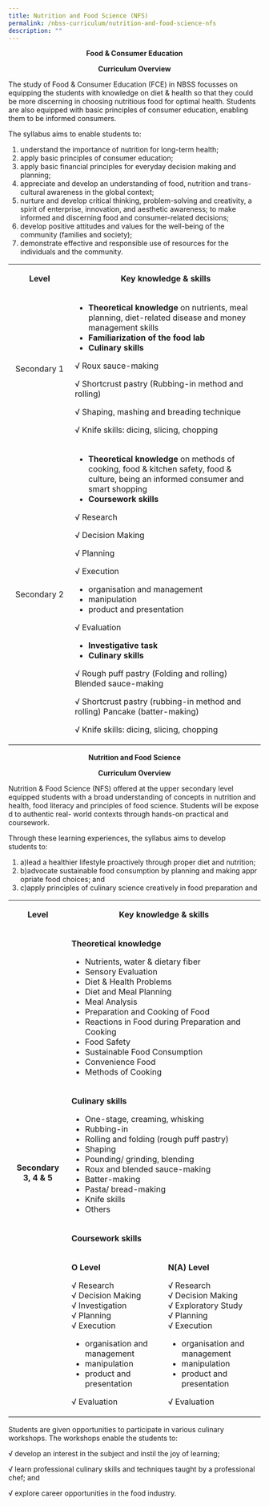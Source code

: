 ```yaml
---
title: Nutrition and Food Science (NFS)
permalink: /nbss-curriculum/nutrition-and-food-science-nfs
description: ""
---
```

<p style="text-align: center;"><strong>Food &amp; Consumer Education</strong></p>
<p style="text-align: center;"><strong>Curriculum Overview</strong></p>
<p>The study of Food &amp; Consumer Education (FCE) in NBSS focusses on equipping the students with knowledge on diet &amp; health&nbsp;so that they could be more discerning in choosing nutritious food for optimal health. Students are also equipped with basic principles of consumer education, enabling them to be informed consumers.</p>
<p>The syllabus aims to enable students to:&nbsp;</p>
<ol>
<li>understand the importance of nutrition for long-term health;</li>
<li>apply basic principles of consumer education;</li>
<li>apply basic financial principles for everyday decision making and planning;</li>
<li>appreciate and develop an understanding of food, nutrition and trans-cultural awareness in the global context;</li>
<li>nurture and develop critical thinking, problem-solving and creativity, a spirit of enterprise, innovation, and aesthetic awareness; to make informed and discerning food and consumer-related decisions;</li>
<li>develop positive attitudes and values for the well-being of the community (families and society);</li>
<li>demonstrate effective and responsible use of resources for the individuals and the community.</li>
</ol>
<table width="0">
<tbody>
<tr>
<td style="text-align: center;" width="123">
<p><strong>Level</strong></p>
</td>
<td style="text-align: center;" width="482">
<p><strong>Key knowledge &amp; skills</strong></p>
</td>
</tr>
<tr>
<td style="text-align: center;" width="123">
<p>Secondary 1</p>
</td>
<td width="482">
<ul>
<li><strong>Theoretical knowledge</strong>&nbsp;on nutrients, meal planning, diet-related disease and money management skills</li>
<li><strong>Familiarization of the food lab</strong></li>
<li><strong>Culinary skills</strong></li>
</ul>
<p>&radic; Roux sauce-making</p>
<p>&radic; Shortcrust pastry (Rubbing-in method and rolling)</p>
<p>&radic; Shaping, mashing and breading technique</p>
<p>&radic; Knife skills: dicing, slicing, chopping</p>
</td>
</tr>
<tr>
<td style="text-align: center;" width="123">
<p>Secondary 2</p>
</td>
<td width="482">
<ul>
<li><strong>Theoretical knowledge</strong>&nbsp;on methods of cooking, food &amp; kitchen safety, food &amp; culture, being an informed consumer and smart shopping</li>
<li><strong>Coursework skills</strong></li>
</ul>
<p>&radic; Research</p>
<p>&radic; Decision Making</p>
<p>&radic; Planning</p>
<p>&radic; Execution</p>
<ul>
<li>organisation and management</li>
<li>manipulation</li>
<li>product and presentation</li>
</ul>
<p>&radic; Evaluation</p>
<ul>
<li><strong>Investigative task</strong></li>
<li><strong>Culinary skills</strong></li>
</ul>
<p>&radic; Rough puff pastry (Folding and rolling) Blended sauce-making</p>
<p>&radic; Shortcrust pastry (rubbing-in method and rolling) Pancake (batter-making)</p>
<p>&radic; Knife skills: dicing, slicing, chopping</p>
</td>
</tr>
</tbody>
</table>
<p style="text-align: center;"><strong>Nutrition and Food Science</strong></p>
<p style="text-align: center;"><strong>Curriculum Overview</strong></p>
<p>Nutrition &amp; Food Science (NFS) offered at the upper secondary level equipped students with&nbsp;a broad understanding of concepts in nutrition and health,&nbsp;food&nbsp;literacy&nbsp;and&nbsp;principles&nbsp;of&nbsp;food&nbsp;science.&nbsp;Students&nbsp;will&nbsp;be&nbsp;exposed&nbsp;to&nbsp;authentic&nbsp;real- world contexts through hands-on practical and coursework.</p>
<p>Through these learning experiences, the syllabus aims to develop students&nbsp;to:</p>
<ol>
<li>a)lead a healthier lifestyle proactively through proper diet and&nbsp;nutrition;</li>
<li>b)advocate&nbsp;sustainable&nbsp;food&nbsp;consumption&nbsp;by&nbsp;planning&nbsp;and&nbsp;making&nbsp;appropriate&nbsp;food&nbsp;choices; and</li>
<li>c)apply principles of culinary science creatively in food preparation and&nbsp;</li>
</ol>
<table width="0">
<tbody>
<tr>
<td width="123">
<p style="text-align: center;"><strong>Level</strong></p>
</td>
<td colspan="2" width="482">
<p style="text-align: center;"><strong>Key knowledge &amp; skills</strong></p>
</td>
</tr>
<tr>
<td rowspan="4" width="123">
<p style="text-align: center;"><strong>Secondary 3, 4 &amp; 5</strong></p>
</td>
<td colspan="2" width="482">
<p><strong>Theoretical knowledge</strong></p>
<ul>
<li>Nutrients, water &amp; dietary fiber</li>
<li>Sensory Evaluation</li>
<li>Diet &amp; Health Problems</li>
<li>Diet and Meal Planning</li>
<li>Meal Analysis</li>
<li>Preparation and Cooking of Food</li>
<li>Reactions in Food during Preparation and Cooking</li>
<li>Food Safety</li>
<li>Sustainable Food Consumption</li>
<li>Convenience Food</li>
<li>Methods of Cooking</li>
</ul>
</td>
</tr>
<tr>
<td colspan="2" width="482">
<p><strong>Culinary skills</strong></p>
<ul>
<li>One-stage, creaming, whisking</li>
<li>Rubbing-in</li>
<li>Rolling and folding (rough puff pastry)</li>
<li>Shaping</li>
<li>Pounding/ grinding, blending</li>
<li>Roux and blended sauce-making</li>
<li>Batter-making</li>
<li>Pasta/ bread-making</li>
<li>Knife skills</li>
<li>Others</li>
</ul>
</td>
</tr>
<tr>
<td colspan="2" width="482">
<p><strong> Coursework skills</strong></p>
</td>
</tr>
<tr>
<td width="241">
<p><strong>O Level</strong></p>
<p>&radic; Research<br />&radic; Decision Making<br />&radic; Investigation<br />&radic; Planning<br />&radic; Execution</p>
<ul>
<li>organisation and management</li>
<li>manipulation</li>
<li>product and presentation</li>
</ul>
<p>&radic; Evaluation</p>
</td>
<td width="241">
<p><strong>N(A) Level</strong></p>
<p>&radic; Research<br />&radic; Decision Making<br />&radic; Exploratory Study<br />&radic; Planning<br />&radic; Execution</p>
<ul>
<li>organisation and management</li>
<li>manipulation</li>
<li>product and presentation</li>
</ul>
<p>&radic; Evaluation</p>
</td>
</tr>
</tbody>
</table>
<p>Students are given opportunities to participate in various culinary workshops. The workshops enable the students to:</p>
<p>&radic; develop an interest in the subject and instil the joy of learning;</p>
<p>&radic; learn professional culinary skills and techniques taught by a professional chef; and</p>
<p>&radic; explore career opportunities in the food industry.&nbsp;</p>
